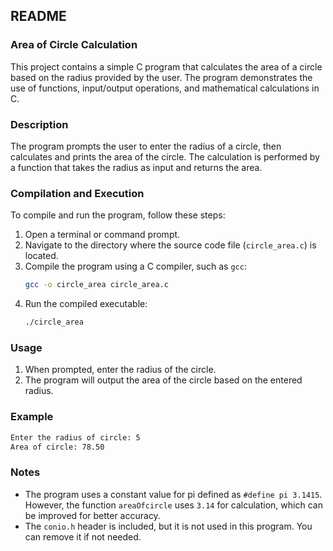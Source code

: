 ## README

### Area of Circle Calculation

This project contains a simple C program that calculates the area of a circle based on the radius provided by the user. The program demonstrates the use of functions, input/output operations, and mathematical calculations in C.

### Description

The program prompts the user to enter the radius of a circle, then calculates and prints the area of the circle. The calculation is performed by a function that takes the radius as input and returns the area.


### Compilation and Execution

To compile and run the program, follow these steps:

1. Open a terminal or command prompt.
2. Navigate to the directory where the source code file (`circle_area.c`) is located.
3. Compile the program using a C compiler, such as `gcc`:
   ```sh
   gcc -o circle_area circle_area.c
   ```
4. Run the compiled executable:
   ```sh
   ./circle_area
   ```

### Usage

1. When prompted, enter the radius of the circle.
2. The program will output the area of the circle based on the entered radius.

### Example

```sh
Enter the radius of circle: 5
Area of circle: 78.50
```

### Notes

- The program uses a constant value for pi defined as `#define pi 3.1415`. However, the function `areaOfcircle` uses `3.14` for calculation, which can be improved for better accuracy.
- The `conio.h` header is included, but it is not used in this program. You can remove it if not needed.
